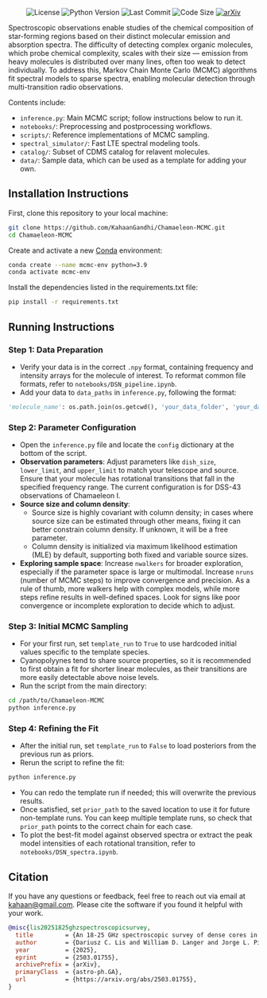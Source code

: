 <p align="center">
  <img src="https://img.shields.io/badge/license-MIT-blue.svg" alt="License">
  <img src="https://img.shields.io/badge/python-3.9+-blue.svg" alt="Python Version">
  <img src="https://img.shields.io/github/last-commit/KahaanGandhi/Chamaeleon-MCMC" alt="Last Commit">
  <img src="https://img.shields.io/github/languages/code-size/KahaanGandhi/Chamaeleon-MCMC" alt="Code Size">
  <a href="https://arxiv.org/abs/2503.01755">
    <img src="https://img.shields.io/badge/arXiv-2503.01755-red.svg" alt="arXiv">
  </a>
</p>

Spectroscopic observations enable studies of the chemical composition of star-forming regions based on their distinct molecular emission and absorption spectra. The difficulty of detecting complex organic molecules, which probe chemical complexity, scales with their size — emission from heavy molecules is distributed over many lines, often too weak to detect individually. To address this, Markov Chain Monte Carlo (MCMC) algorithms fit spectral models to sparse spectra, enabling molecular detection through multi-transition radio observations.

Contents include:
- `inference.py`: Main MCMC script; follow instructions below to run it.
- `notebooks/`: Preprocessing and postprocessing workflows.
- `scripts/`: Reference implementations of MCMC sampling.
- `spectral_simulator/`: Fast LTE spectral modeling tools.
- `catalog/`: Subset of CDMS catalog for relavent molecules.
- `data/`: Sample data, which can be used as a template for adding your own.

## Installation Instructions

First, clone this repository to your local machine:

```bash
git clone https://github.com/KahaanGandhi/Chamaeleon-MCMC.git
cd Chamaeleon-MCMC
```
Create and activate a new [Conda](https://docs.conda.io/projects/conda/en/latest/user-guide/install/index.html) environment:

```bash
conda create --name mcmc-env python=3.9
conda activate mcmc-env
```
Install the dependencies listed in the requirements.txt file:
```bash
pip install -r requirements.txt
```

## Running Instructions

### Step 1: Data Preparation 

- Verify your data is in the correct `.npy` format, containing frequency and intensity arrays for the molecule of interest. To reformat common file formats, refer to `notebooks/DSN_pipeline.ipynb`.
- Add your data to `data_paths` in `inference.py`, following the format:
```python
'molecule_name': os.path.join(os.getcwd(), 'your_data_folder', 'your_data_file.npy'),
```

### Step 2: Parameter Configuration

- Open the `inference.py` file and locate the `config` dictionary at the bottom of the script.
- **Observation parameters**: Adjust parameters like `dish_size`, `lower_limit`, and `upper_limit` to match your telescope and source. Ensure that your molecule has rotational transitions that fall in the specified frequency range. The current configuration is for DSS-43 observations of Chamaeleon I. 
- **Source size and column density**:
  - Source size is highly covariant with column density; in cases where source size can be estimated through other means, fixing it can better constrain column density. If unknown, it will be a free parameter.
  - Column density is initialized via maximum likelihood estimation (MLE) by default, supporting both fixed and variable source sizes.
- **Exploring sample space**: Increase `nwalkers` for broader exploration, especially if the parameter space is large or multimodal. Increase `nruns` (number of MCMC steps) to improve convergence and precision. As a rule of thumb, more walkers help with complex models, while more steps refine results in well-defined spaces. Look for signs like poor convergence or incomplete exploration to decide which to adjust.

### Step 3: Initial MCMC Sampling

- For your first run, set ```template_run``` to ```True``` to use hardcoded initial values specific to the template species.
- Cyanopolyynes tend to share source properties, so it is recommended to first obtain a fit for shorter linear molecules, as their transitions are more easily detectable above noise levels.
- Run the script from the main directory:
```bash
cd /path/to/Chamaeleon-MCMC
python inference.py
```

### Step 4: Refining the Fit

- After the initial run, set `template_run` to `False` to load posteriors from the previous run as priors.
- Rerun the script to refine the fit:
```bash
python inference.py
```
- You can redo the template run if needed; this will overwrite the previous results.
- Once satisfied, set `prior_path` to the saved location to use it for future non-template runs. You can keep multiple template runs, so check that `prior_path` points to the correct chain for each case.
- To plot the best-fit model against observed spectra or extract the peak model intensities of each rotational transition, refer to `notebooks/DSN_spectra.ipynb`.

## Citation

If you have any questions or feedback, feel free to reach out via email at [kahaan@gmail.com](mailto:kahaan@gmail.com). Please cite the software if you found it helpful with your work.

```bibtex
@misc{lis20251825ghzspectroscopicsurvey,
  title         = {An 18-25 GHz spectroscopic survey of dense cores in the Chamaeleon I molecular cloud},
  author        = {Dariusz C. Lis and William D. Langer and Jorge L. Pineda and Kahaan Gandhi and Karen Willacy and Paul F. Goldsmith and Susanna Widicus Weaver and Liton Majumdar and Youngmin Seo and Shinji Horiuchi and Cheikh Bop and François Lique},
  year          = {2025},
  eprint        = {2503.01755},
  archivePrefix = {arXiv},
  primaryClass  = {astro-ph.GA},
  url           = {https://arxiv.org/abs/2503.01755},
}